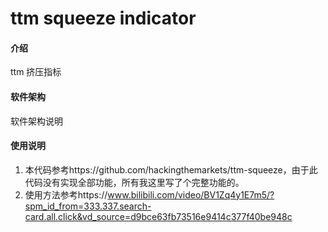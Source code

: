 # ttm squeeze indicator

#### 介绍
ttm 挤压指标

#### 软件架构
软件架构说明



#### 使用说明

1.  本代码参考https://github.com/hackingthemarkets/ttm-squeeze，由于此代码没有实现全部功能，所有我这里写了个完整功能的。
2.  使用方法参考https://www.bilibili.com/video/BV1Zq4y1E7m5/?spm_id_from=333.337.search-card.all.click&vd_source=d9bce63fb73516e9414c377f40be948c



